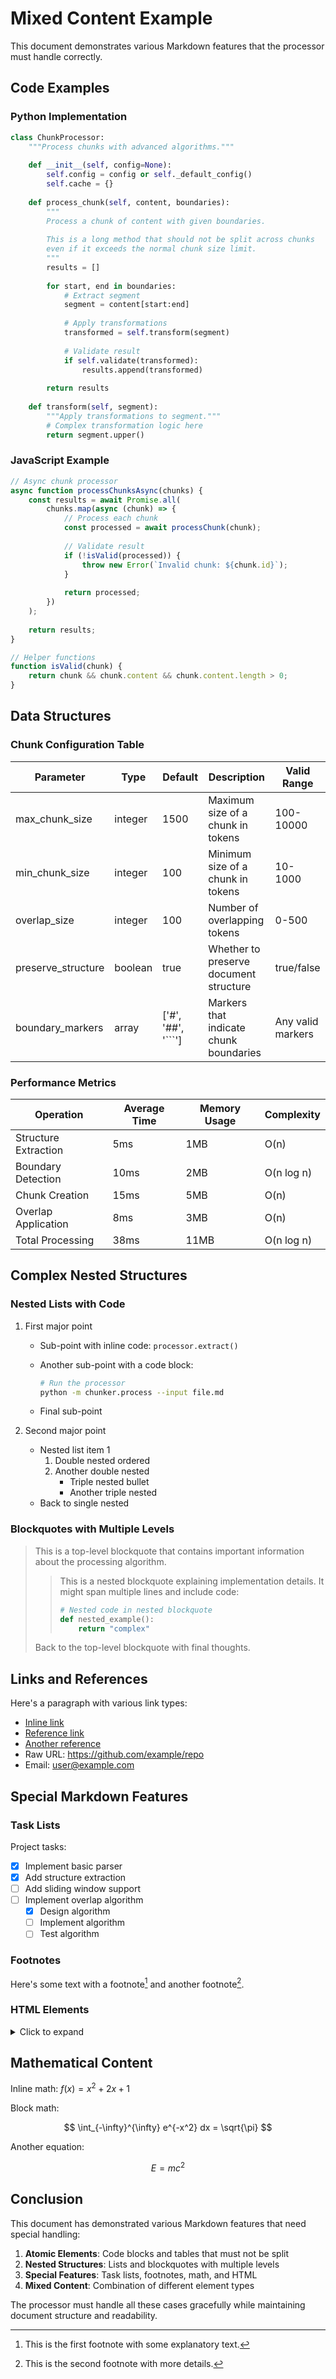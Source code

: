 # Mixed Content Example

This document demonstrates various Markdown features that the processor must handle correctly.

## Code Examples

### Python Implementation

```python
class ChunkProcessor:
    """Process chunks with advanced algorithms."""
    
    def __init__(self, config=None):
        self.config = config or self._default_config()
        self.cache = {}
        
    def process_chunk(self, content, boundaries):
        """
        Process a chunk of content with given boundaries.
        
        This is a long method that should not be split across chunks
        even if it exceeds the normal chunk size limit.
        """
        results = []
        
        for start, end in boundaries:
            # Extract segment
            segment = content[start:end]
            
            # Apply transformations
            transformed = self.transform(segment)
            
            # Validate result
            if self.validate(transformed):
                results.append(transformed)
                
        return results
        
    def transform(self, segment):
        """Apply transformations to segment."""
        # Complex transformation logic here
        return segment.upper()
```

### JavaScript Example

```javascript
// Async chunk processor
async function processChunksAsync(chunks) {
    const results = await Promise.all(
        chunks.map(async (chunk) => {
            // Process each chunk
            const processed = await processChunk(chunk);
            
            // Validate result
            if (!isValid(processed)) {
                throw new Error(`Invalid chunk: ${chunk.id}`);
            }
            
            return processed;
        })
    );
    
    return results;
}

// Helper functions
function isValid(chunk) {
    return chunk && chunk.content && chunk.content.length > 0;
}
```

## Data Structures

### Chunk Configuration Table

| Parameter | Type | Default | Description | Valid Range |
|-----------|------|---------|-------------|-------------|
| max_chunk_size | integer | 1500 | Maximum size of a chunk in tokens | 100-10000 |
| min_chunk_size | integer | 100 | Minimum size of a chunk in tokens | 10-1000 |
| overlap_size | integer | 100 | Number of overlapping tokens | 0-500 |
| preserve_structure | boolean | true | Whether to preserve document structure | true/false |
| boundary_markers | array | ['#', '##', '```'] | Markers that indicate chunk boundaries | Any valid markers |

### Performance Metrics

| Operation | Average Time | Memory Usage | Complexity |
|-----------|--------------|--------------|------------|
| Structure Extraction | 5ms | 1MB | O(n) |
| Boundary Detection | 10ms | 2MB | O(n log n) |
| Chunk Creation | 15ms | 5MB | O(n) |
| Overlap Application | 8ms | 3MB | O(n) |
| Total Processing | 38ms | 11MB | O(n log n) |

## Complex Nested Structures

### Nested Lists with Code

1. First major point
   - Sub-point with inline code: `processor.extract()`
   - Another sub-point with a code block:
   
     ```bash
     # Run the processor
     python -m chunker.process --input file.md
     ```
     
   - Final sub-point
   
2. Second major point
   - Nested list item 1
     1. Double nested ordered
     2. Another double nested
        - Triple nested bullet
        - Another triple nested
   - Back to single nested

### Blockquotes with Multiple Levels

> This is a top-level blockquote that contains important information
> about the processing algorithm.
>
> > This is a nested blockquote explaining implementation details.
> > It might span multiple lines and include code:
> >
> > ```python
> > # Nested code in nested blockquote
> > def nested_example():
> >     return "complex"
> > ```
>
> Back to the top-level blockquote with final thoughts.

## Links and References

Here's a paragraph with various link types:
- [Inline link](https://example.com)
- [Reference link][ref1]
- [Another reference][ref2]
- Raw URL: https://github.com/example/repo
- Email: user@example.com

[ref1]: https://example.com/ref1 "Reference 1 Title"
[ref2]: https://example.com/ref2 "Reference 2 Title"

## Special Markdown Features

### Task Lists

Project tasks:
- [x] Implement basic parser
- [x] Add structure extraction
- [ ] Add sliding window support
- [ ] Implement overlap algorithm
  - [x] Design algorithm
  - [ ] Implement algorithm
  - [ ] Test algorithm

### Footnotes

Here's some text with a footnote[^1] and another footnote[^2].

[^1]: This is the first footnote with some explanatory text.
[^2]: This is the second footnote with more details.

### HTML Elements

<details>
<summary>Click to expand</summary>

This is hidden content that should be processed correctly.
It might contain:
- Lists
- Code blocks
- Other Markdown elements

```python
# Code inside HTML
print("This works!")
```

</details>

## Mathematical Content

Inline math: $f(x) = x^2 + 2x + 1$

Block math:

$$
\int_{-\infty}^{\infty} e^{-x^2} dx = \sqrt{\pi}
$$

Another equation:

$$
E = mc^2
$$

## Conclusion

This document has demonstrated various Markdown features that need special handling:

1. **Atomic Elements**: Code blocks and tables that must not be split
2. **Nested Structures**: Lists and blockquotes with multiple levels
3. **Special Features**: Task lists, footnotes, math, and HTML
4. **Mixed Content**: Combination of different element types

The processor must handle all these cases gracefully while maintaining document structure and readability.